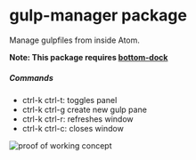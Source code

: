 # gulp-manager package

Manage gulpfiles from inside Atom.

**Note: This package requires [bottom-dock](https://atom.io/packages/bottom-dock)**

##### Commands
* ctrl-k ctrl-t: toggles panel
* ctrl-k ctrl-g create new gulp pane
* ctrl-k ctrl-r: refreshes window
* ctrl-k ctrl-c: closes window

![proof of working concept](https://raw.githubusercontent.com/puranjayjain/gulp-manager/master/proofofconcept.gif)
